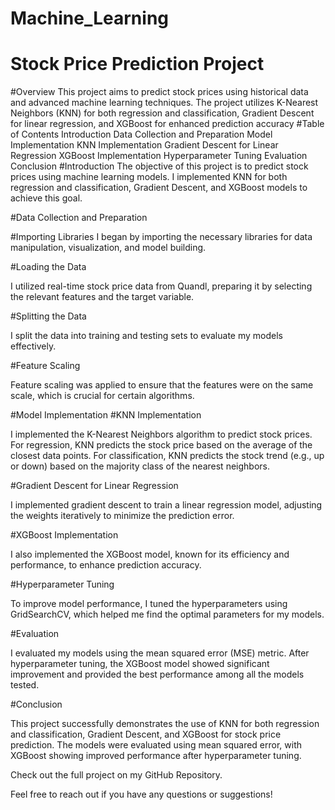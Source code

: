 # Machine_Learning
# Stock Price Prediction Project
#Overview
This project aims to predict stock prices using historical data and advanced machine learning techniques. The project utilizes K-Nearest Neighbors (KNN) for both regression and classification, Gradient Descent for linear regression, and XGBoost for enhanced prediction accuracy
#Table of Contents
Introduction
Data Collection and Preparation
Model Implementation
KNN Implementation
Gradient Descent for Linear Regression
XGBoost Implementation
Hyperparameter Tuning
Evaluation
Conclusion
#Introduction
The objective of this project is to predict stock prices using machine learning models. I implemented KNN for both regression and classification, Gradient Descent, and XGBoost models to achieve this goal.

#Data Collection and Preparation

#Importing Libraries
I began by importing the necessary libraries for data manipulation, visualization, and model building.

#Loading the Data

I utilized real-time stock price data from Quandl, preparing it by selecting the relevant features and the target variable.

#Splitting the Data

I split the data into training and testing sets to evaluate my models effectively.

#Feature Scaling

Feature scaling was applied to ensure that the features were on the same scale, which is crucial for certain algorithms.

#Model Implementation
#KNN Implementation

I implemented the K-Nearest Neighbors algorithm to predict stock prices. For regression, KNN predicts the stock price based on the average of the closest data points. For classification, KNN predicts the stock trend (e.g., up or down) based on the majority class of the nearest neighbors.

#Gradient Descent for Linear Regression

I implemented gradient descent to train a linear regression model, adjusting the weights iteratively to minimize the prediction error.

#XGBoost Implementation

I also implemented the XGBoost model, known for its efficiency and performance, to enhance prediction accuracy.

#Hyperparameter Tuning

To improve model performance, I tuned the hyperparameters using GridSearchCV, which helped me find the optimal parameters for my models.

#Evaluation

I evaluated my models using the mean squared error (MSE) metric. After hyperparameter tuning, the XGBoost model showed significant improvement and provided the best performance among all the models tested.

#Conclusion

This project successfully demonstrates the use of KNN for both regression and classification, Gradient Descent, and XGBoost for stock price prediction. The models were evaluated using mean squared error, with XGBoost showing improved performance after hyperparameter tuning.

Check out the full project on my GitHub Repository.

Feel free to reach out if you have any questions or suggestions!
